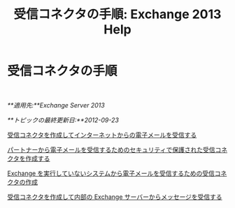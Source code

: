 ﻿---
title: '受信コネクタの手順: Exchange 2013 Help'
TOCTitle: 受信コネクタの手順
ms:assetid: 86f7d6e7-a869-4c90-a570-0239fd0e5872
ms:mtpsurl: https://technet.microsoft.com/ja-jp/library/JJ657465(v=EXCHG.150)
ms:contentKeyID: 49896345
ms.date: 04/24/2018
mtps_version: v=EXCHG.150
ms.translationtype: HT
---

# 受信コネクタの手順

 

_**適用先:**Exchange Server 2013_

_**トピックの最終更新日:**2012-09-23_

[受信コネクタを作成してインターネットからの電子メールを受信する](create-a-receive-connector-to-receive-email-from-the-internet-exchange-2013-help.md)

[パートナーから電子メールを受信するためのセキュリティで保護された受信コネクタを作成する](create-a-secure-receive-connector-to-receive-email-from-a-partner-exchange-2013-help.md)

[Exchange を実行していないシステムから電子メールを受信するための受信コネクタの作成](create-a-receive-connector-to-receive-email-from-a-system-not-running-exchange-exchange-2013-help.md)

[受信コネクタを作成して内部の Exchange サーバーからメッセージを受信する](create-a-receive-connector-to-receive-messages-from-an-internal-exchange-server-exchange-2013-help.md)

